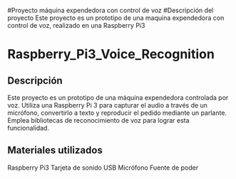 #Proyecto máquina expendedora con control de voz
#Descripción del proyecto
Este proyecto es un prototipo de una maquina expendedora con control de voz, realizado en una Raspberry Pi3

# Raspberry_Pi3_Voice_Recognition
## Descripción
Este proyecto es un prototipo de una máquina expendedora controlada por voz. Utiliza una Raspberry Pi 3 para capturar el audio a través de un micrófono, convertirlo a texto y reproducir el pedido mediante un parlante. Emplea bibliotecas de reconocimiento de voz para lograr esta funcionalidad.
## Materiales utilizados
Raspberry Pi3
Tarjeta de sonido USB
Micrófono
Fuente de poder 

